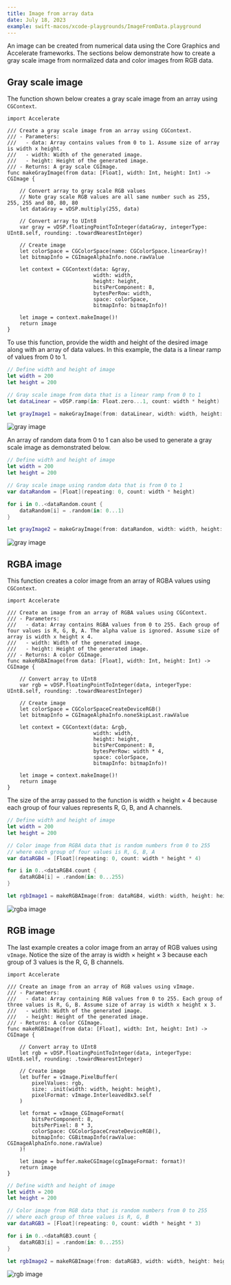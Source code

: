 ```yaml
---
title: Image from array data
date: July 18, 2023
example: swift-macos/xcode-playgrounds/ImageFromData.playground
---
```


An image can be created from numerical data using the Core Graphics and Accelerate frameworks. The sections below demonstrate how to create a gray scale image from normalized data and color images from RGB data.

## Gray scale image

The function shown below creates a gray scale image from an array using `CGContext`.

```{ .swift .pre1000 }
import Accelerate

/// Create a gray scale image from an array using CGContext.
/// - Parameters:
///   - data: Array contains values from 0 to 1. Assume size of array is width x height.
///   - width: Width of the generated image.
///   - height: Height of the generated image.
/// - Returns: A gray scale CGImage.
func makeGrayImage(from data: [Float], width: Int, height: Int) -> CGImage {

    // Convert array to gray scale RGB values
    // Note gray scale RGB values are all same number such as 255, 255, 255 and 80, 80, 80
    let dataGray = vDSP.multiply(255, data)

    // Convert array to UInt8
    var gray = vDSP.floatingPointToInteger(dataGray, integerType: UInt8.self, rounding: .towardNearestInteger)

    // Create image
    let colorSpace = CGColorSpace(name: CGColorSpace.linearGray)!
    let bitmapInfo = CGImageAlphaInfo.none.rawValue

    let context = CGContext(data: &gray,
                            width: width,
                            height: height,
                            bitsPerComponent: 8,
                            bytesPerRow: width,
                            space: colorSpace,
                            bitmapInfo: bitmapInfo)!

    let image = context.makeImage()!
    return image
}
```

To use this function, provide the width and height of the desired image along with an array of data values. In this example, the data is a linear ramp of values from 0 to 1.

```swift
// Define width and height of image
let width = 200
let height = 200

// Gray scale image from data that is a linear ramp from 0 to 1
let dataLinear = vDSP.ramp(in: Float.zero...1, count: width * height)

let grayImage1 = makeGrayImage(from: dataLinear, width: width, height: height)
```

<img src="../images/image-data-gray1.png" style="max-width:200px;" alt="gray image">

An array of random data from 0 to 1 can also be used to generate a gray scale image as demonstrated below.

```swift
// Define width and height of image
let width = 200
let height = 200

// Gray scale image using random data that is from 0 to 1
var dataRandom = [Float](repeating: 0, count: width * height)

for i in 0..<dataRandom.count {
    dataRandom[i] = .random(in: 0...1)
}

let grayImage2 = makeGrayImage(from: dataRandom, width: width, height: height)
```

<img src="../images/image-data-gray2.png" style="max-width:200px;" alt="gray image">

## RGBA image

This function creates a color image from an array of RGBA values using `CGContext`.

``` { .swift .pre1000 }
import Accelerate

/// Create an image from an array of RGBA values using CGContext.
/// - Parameters:
///   - data: Array contains RGBA values from 0 to 255. Each group of four values is R, G, B, A. The alpha value is ignored. Assume size of array is width x height x 4.
///   - width: Width of the generated image.
///   - height: Height of the generated image.
/// - Returns: A color CGImage.
func makeRGBAImage(from data: [Float], width: Int, height: Int) -> CGImage {

    // Convert array to UInt8
    var rgb = vDSP.floatingPointToInteger(data, integerType: UInt8.self, rounding: .towardNearestInteger)

    // Create image
    let colorSpace = CGColorSpaceCreateDeviceRGB()
    let bitmapInfo = CGImageAlphaInfo.noneSkipLast.rawValue

    let context = CGContext(data: &rgb,
                            width: width,
                            height: height,
                            bitsPerComponent: 8,
                            bytesPerRow: width * 4,
                            space: colorSpace,
                            bitmapInfo: bitmapInfo)!

    let image = context.makeImage()!
    return image
}
```

The size of the array passed to the function is width × height × 4 because each group of four values represents R, G, B, and A channels.

```swift
// Define width and height of image
let width = 200
let height = 200

// Color image from RGBA data that is random numbers from 0 to 255
// where each group of four values is R, G, B, A
var dataRGB4 = [Float](repeating: 0, count: width * height * 4)

for i in 0..<dataRGB4.count {
    dataRGB4[i] = .random(in: 0...255)
}

let rgbImage1 = makeRGBAImage(from: dataRGB4, width: width, height: height)
```

<img src="../images/image-data-rgba.png" style="max-width:200px;" alt="rgba image">

## RGB image

The last example creates a color image from an array of RGB values using `vImage`. Notice the size of the array is width × height × 3 because each group of 3 values is the R, G, B channels.

``` { .swift .pre1000 }
import Accelerate

/// Create an image from an array of RGB values using vImage.
/// - Parameters:
///   - data: Array containing RGB values from 0 to 255. Each group of three values is R, G, B. Assume size of array is width x height x 3.
///   - width: Width of the generated image.
///   - height: Height of the generated image.
/// - Returns: A color CGImage.
func makeRGBImage(from data: [Float], width: Int, height: Int) -> CGImage {

    // Convert array to UInt8
    let rgb = vDSP.floatingPointToInteger(data, integerType: UInt8.self, rounding: .towardNearestInteger)

    // Create image
    let buffer = vImage.PixelBuffer(
        pixelValues: rgb,
        size: .init(width: width, height: height),
        pixelFormat: vImage.Interleaved8x3.self
    )

    let format = vImage_CGImageFormat(
        bitsPerComponent: 8,
        bitsPerPixel: 8 * 3,
        colorSpace: CGColorSpaceCreateDeviceRGB(),
        bitmapInfo: CGBitmapInfo(rawValue: CGImageAlphaInfo.none.rawValue)
    )!

    let image = buffer.makeCGImage(cgImageFormat: format)!
    return image
}
```

```swift
// Define width and height of image
let width = 200
let height = 200

// Color image from RGB data that is random numbers from 0 to 255
// where each group of three values is R, G, B
var dataRGB3 = [Float](repeating: 0, count: width * height * 3)

for i in 0..<dataRGB3.count {
    dataRGB3[i] = .random(in: 0...255)
}

let rgbImage2 = makeRGBImage(from: dataRGB3, width: width, height: height)
```

<img src="../images/image-data-rgb.png" style="max-width:200px;" alt="rgb image">
